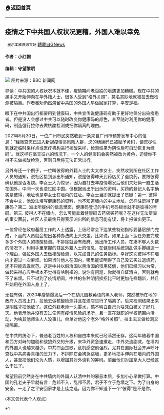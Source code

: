 ###  [:house:返回首頁](https://github.com/ourhimalayas/txt)
---

## 疫情之下中共国人权状况更糟，外国人难以幸免
` 墨尔本雅典娜农场` [轉載自GNews](https://gnews.org/zh-hans/1288315/)

#### 作者：小红帽

#### 编辑：守望黎明
![]()![](https://gnews-media-offload.s3.amazonaws.com/wp-content/uploads/2021/06/01035242/86249787_end-crackdown.jpg)
图片来源：BBC 新闻网

导读：中共国的人权状况本就不佳，疫情期间老百姓的境遇更加糟糕。现在中共的黑手又开始伸向在华外籍人士，很多人受到“格外关照”，莫名其妙地就被拉去做检测被隔离。作者奉劝仍然滞留中共国的外国人早做回家打算，平安是福。

眼下在中共国出行都要用到健康码，中共宣传说健康码有助于更好地筛分出染疫患者。但是没人会想过中共可以随时改变你健康码的颜色，甚至随时利用你的健康码，制造强行拉你去做核酸检测或把你隔离的理由。

2021年5月30日，一位广州市民突然收到一条来自广州市预警发布中心的信息：“经筛查您已进入新冠疫情高风险人群，您的穗康码已被赋予黄码，请您尽快到就近临时采样点或医疗机构进行核酸采样，检测结果为阴性后可自动恢复为绿码”。就这样在毫无征兆的情况下，一个人的健康码会突然被改为黄色，迫使你不得不去做核酸检测，否则日后将无法正常出行。

另外有还一个例子，一位叫彼得的外籍人士的太太李女士，突然收到所在社区工作人员的通知，说社区接到派出所通知，说是彼得昨天到药店买了退烧药，要跟彼得确认他是否发烧。李女士大为惊讶，因为自打去年疫情爆发后他们夫妇俩一直生活在国外，中间一次也没过回中国。但根据派出所出示的资料，买药的登记人名字确实是彼得，地址也是李女士在墙内的住址。李女士当即就提出了质疑：第一. 彼得不会中文，他没法填写健康码的资料，也不知道墙内的中文地址，怎样注册得了健康码？第二. 派出所提供的信息里面，健康码登记的手机号码根本就不是彼得的号码。第三. 彼得人不在墙内，怎么可能拿着健康码去药店买药呢？在这样无法辩驳的事实面前，社区人员最终只得表示派出所的信息可能有误，将上报做出更正。

一位曾经在政府基层工作的人士透露，上级经常会下达某些特别指标要基层部门完成，下面的人员就会想出各种办法向上头交差。比如说，如果上面下达任务要完成多少个外国人的核酸检测。不排除就会有政府、派出所工作人员，在凑不够人头数的情况下，利用手里掌握的辖区外籍人士的信息，在健康码系统胡乱做手脚编造一个理由，强拉外国人去做核酸检测，以完成自己的任务指标。幸好这次彼得不在墙内才避过一次麻烦。如果当时他人在国内，哪里能证明得了自己没去买过退烧药，还不只能乖乖就范。这是中共以假治国以黑治国的惯用伎俩，他们已经习以为常，做起来得心应手根本不觉得有啥别扭的。说你有问题，你就得自证清白，否则就免不了麻烦。只不过到了疫情期间，中共的各种阴招损招比平时更加花样翻新，并且开始用在外国人身上了。

无独有偶，2020年疫情爆发后一个在幼儿园教英语的黑人老师，突然被所在地的政府人员找上门，拉他去做核酸检测并且在酒店进行了隔离了。后来检测结果出来是阴性才把他放了。这位外籍老师一头雾水，搞不明白自己为啥凭白被关了好几天。他表示他并没有去过任何有疫情风险的场所，且一直在就职的学校范围内活动，为啥其他师生人人没事儿，单单对他这个老外“格外关照”，拉出去又做检测又搞隔离。

在中共的统治下，普通老百姓的人权和自由本来就已经荡然无存。这两年随着中国和西方对峙的加剧和战狼外交的升级，来华外资急速撤走，中外交流剧减，在墙内的外国人也越来越少。中共四面楚歌，危机感空前强烈。尤其在国际社会齐声呼吁查找中共病毒真相的压力下，不排除它会狗急跳墙，更多地把手伸向在墙内的外国人，甚至把他们沦为人质，以增加其对外谈判的筹码。前面他们对加拿大人已经这么干过了。

希望目前仍然身在中共墙内的外国人认清中共的邪恶本质，多加小心早做打算。中国的孔老夫子早就有言：危邦不入，乱邦不居，君子不立于危墙之下。为了自身的安全，一走了之平安回家才是上佳之选。因为你不知道下一个“彼得”是不是你。

(本文仅代表个人观点）

+1
